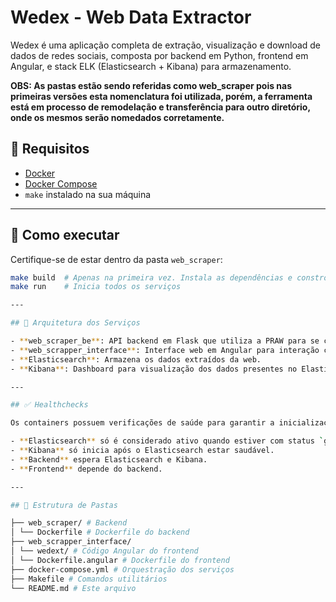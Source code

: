 # Wedex - Web Data Extractor

Wedex é uma aplicação completa de extração, visualização e download de dados de redes sociais, composta por backend em Python, frontend em Angular, e stack ELK (Elasticsearch + Kibana) para armazenamento.

**OBS: As pastas estão sendo referidas como web_scraper pois nas primeiras versões esta nomenclatura foi utilizada, porém, a ferramenta está em processo de remodelação e transferência para outro diretório, onde os mesmos serão nomedados corretamente.**

## 🧰 Requisitos

- [Docker](https://www.docker.com/)
- [Docker Compose](https://docs.docker.com/compose/)
- `make` instalado na sua máquina

---

## 🚀 Como executar

Certifique-se de estar dentro da pasta `web_scraper`:

```bash
make build  # Apenas na primeira vez. Instala as dependências e constrói os containers
make run    # Inicia todos os serviços

---

## 🧱 Arquitetura dos Serviços

- **web_scraper_be**: API backend em Flask que utiliza a PRAW para se comunicar com a Reddit, extrai os dados e envia ao Elasticsearch.
- **web_scrapper_interface**: Interface web em Angular para interação com os dados extraídos.
- **Elasticsearch**: Armazena os dados extraídos da web.
- **Kibana**: Dashboard para visualização dos dados presentes no Elasticsearch.

---

## ✅ Healthchecks

Os containers possuem verificações de saúde para garantir a inicialização correta dos serviços:

- **Elasticsearch** só é considerado ativo quando estiver com status `green` ou `yellow`.
- **Kibana** só inicia após o Elasticsearch estar saudável.
- **Backend** espera Elasticsearch e Kibana.
- **Frontend** depende do backend.

---

## 📁 Estrutura de Pastas

├── web_scraper/ # Backend 
│ └── Dockerfile # Dockerfile do backend
├── web_scrapper_interface/
│ └── wedext/ # Código Angular do frontend
│ └── Dockerfile.angular # Dockerfile do frontend
├── docker-compose.yml # Orquestração dos serviços
├── Makefile # Comandos utilitários
└── README.md # Este arquivo
